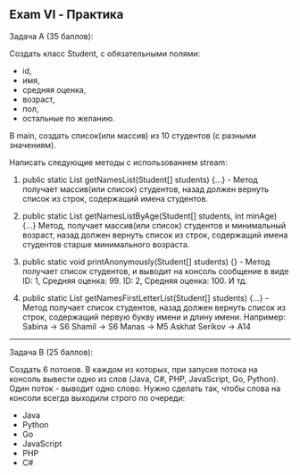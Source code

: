 Exam VI - Практика
-------------------
Задача A (35 баллов):

Создать класс Student, с обязательными полями:
 - id,
 - имя,
 - средняя оценка,
 - возраст,
 - пол,
 - остальные по желанию.

В main, создать список(или массив) из 10 студентов (с разными значениям).

Написать следующие методы с использованием stream:

 1. public static List getNamesList(Student[] students) {...} - Метод получает массив(или список) студентов, назад должен вернуть список из строк, содержащий имена студентов.

 2. public static List getNamesListByAge(Student[] students, int minAge) {...} Метод, получает массив(или список) студентов и минимальный возраст, назад должен вернуть список из строк, содержащий имена студентов старше минимального возраста.

 3. public static void printAnonymously(Student[] students) {} - Метод получает список студентов, и выводит на консоль сообщение в виде 
    ID: 1, Средняя оценка: 99.
    ID: 2, Средняя оценка: 100.
    И тд.

 4. public static List getNamesFirstLetterList(Student[] students) {...} - Метод получает список студентов, назад должен вернуть список из строк, содержащий первую букву имени и длину имени.
    Например:
    Sabina -> S6
    Shamil -> S6
    Manas -> M5
    Askhat Serikov -> A14
---------------------------
Задача B (25 баллов):

Создать 6 потоков.
В каждом из которых, при запуске потока на консоль вывести одно из слов (Java, C#, PHP, JavaScript, Go, Python). Один поток - выводит одно слово.
Нужно сделать так, чтобы слова на консоли всегда выходили строго по очереди:
 - Java
 - Python
 - Go
 - JavaScript
 - PHP
 - C#